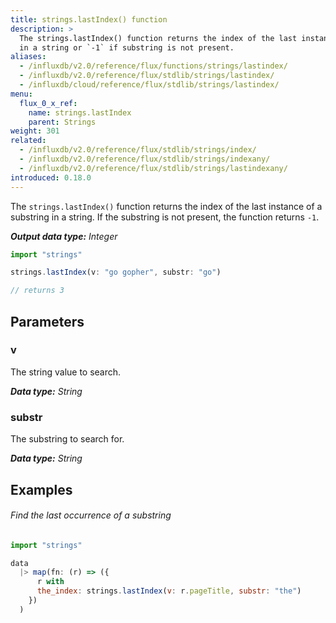 ```yaml
---
title: strings.lastIndex() function
description: >
  The strings.lastIndex() function returns the index of the last instance of a substring
  in a string or `-1` if substring is not present.
aliases:
  - /influxdb/v2.0/reference/flux/functions/strings/lastindex/
  - /influxdb/v2.0/reference/flux/stdlib/strings/lastindex/
  - /influxdb/cloud/reference/flux/stdlib/strings/lastindex/
menu:
  flux_0_x_ref:
    name: strings.lastIndex
    parent: Strings
weight: 301
related:
  - /influxdb/v2.0/reference/flux/stdlib/strings/index/
  - /influxdb/v2.0/reference/flux/stdlib/strings/indexany/
  - /influxdb/v2.0/reference/flux/stdlib/strings/lastindexany/
introduced: 0.18.0
---
```


The `strings.lastIndex()` function returns the index of the last instance of a substring
in a string. If the substring is not present, the function returns `-1`.

_**Output data type:** Integer_

```js
import "strings"

strings.lastIndex(v: "go gopher", substr: "go")

// returns 3
```

## Parameters

### v
The string value to search.

_**Data type:** String_

### substr
The substring to search for.

_**Data type:** String_

## Examples

###### Find the last occurrence of a substring
```js
import "strings"

data
  |> map(fn: (r) => ({
      r with
      the_index: strings.lastIndex(v: r.pageTitle, substr: "the")
    })
  )
```
